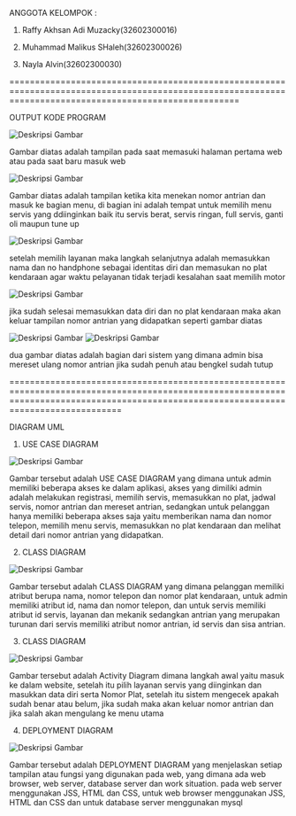 ANGGOTA KELOMPOK :

1. Raffy Akhsan Adi Muzacky(32602300016)

2. Muhammad Malikus SHaleh(32602300026)

3. Nayla Alvin(32602300030)

=========================================================================================================================================================

OUTPUT KODE PROGRAM

![Deskripsi Gambar](https://github.com/malikus-shaleh/Tugas-Besar-PBO/blob/main/output/1.jpg)

Gambar diatas adalah tampilan pada saat memasuki halaman pertama web atau pada saat baru masuk web


![Deskripsi Gambar](https://github.com/malikus-shaleh/Tugas-Besar-PBO/blob/main/output/2.jpg)

Gambar diatas adalah tampilan ketika kita menekan nomor antrian dan masuk ke bagian menu, di bagian ini adalah tempat untuk memilih menu  servis yang ddiinginkan baik itu servis berat, servis ringan, full servis, ganti oli maupun tune up

![Deskripsi Gambar](https://github.com/malikus-shaleh/Tugas-Besar-PBO/blob/main/output/3.jpg)

setelah memilih layanan maka langkah selanjutnya adalah memasukkan nama dan no handphone sebagai identitas diri dan memasukan no plat kendaraan agar waktu pelayanan tidak terjadi kesalahan saat memilih motor

![Deskripsi Gambar](https://github.com/malikus-shaleh/Tugas-Besar-PBO/blob/main/output/6.jpg)

jika sudah selesai memasukkan data diri dan no plat kendaraan maka akan keluar tampilan nomor antrian yang didapatkan seperti gambar diatas

![Deskripsi Gambar](https://github.com/malikus-shaleh/Tugas-Besar-PBO/blob/main/output/4.jpg)
![Deskripsi Gambar](https://github.com/malikus-shaleh/Tugas-Besar-PBO/blob/main/output/5.jpg)

dua gambar diatas adalah bagian dari sistem yang dimana admin bisa mereset ulang nomor antrian jika sudah penuh atau bengkel sudah tutup

========================================================================================================================================================================================

DIAGRAM UML

1. USE CASE DIAGRAM

![Deskripsi Gambar](https://github.com/malikus-shaleh/Tugas-Besar-PBO/blob/main/UML/use%20case.jpg)

Gambar tersebut adalah  USE CASE DIAGRAM yang dimana untuk admin memiliki beberapa akses ke dalam aplikasi, akses yang dimiliki admin adalah melakukan registrasi, memilih servis, memasukkan no plat, jadwal servis, nomor antrian dan mereset antrian, sedangkan untuk pelanggan hanya memiliki beberapa akses saja yaitu memberikan nama dan nomor telepon, memilih menu servis, memasukkan no plat kendaraan dan melihat detail dari nomor antrian yang didapatkan.

2. CLASS DIAGRAM

![Deskripsi Gambar](https://github.com/malikus-shaleh/Tugas-Besar-PBO/blob/main/UML/class%20diagram.jpg)

Gambar tersebut adalah CLASS DIAGRAM yang dimana pelanggan memiliki atribut berupa nama, nomor telepon dan nomor plat kendaraan, untuk admin memiliki atribut id, nama dan nomor telepon, dan untuk servis memiliki atribut id servis, layanan dan mekanik sedangkan antrian yang merupakan turunan dari servis memiliki atribut nomor antrian, id servis dan sisa antrian.

3. CLASS DIAGRAM
   
![Deskripsi Gambar](https://github.com/malikus-shaleh/Tugas-Besar-PBO/blob/main/UML/activity%20diagram.jpg)

Gambar tersebut adalah Activity Diagram dimana langkah awal yaitu masuk ke dalam website, setelah itu pilih layanan servis yang diinginkan dan masukkan data diri serta Nomor Plat, setelah itu sistem mengecek apakah sudah benar atau belum, jika sudah maka akan keluar nomor antrian dan jika salah akan mengulang ke menu utama

4. DEPLOYMENT DIAGRAM

![Deskripsi Gambar](https://github.com/malikus-shaleh/Tugas-Besar-PBO/blob/main/UML/deployment%20diagram.jpg)

Gambar tersebut adalah DEPLOYMENT DIAGRAM yang menjelaskan setiap tampilan atau fungsi yang digunakan pada web, yang dimana ada web browser, web server, database server dan work situation. pada web server menggunakan JSS, HTML dan CSS, untuk web browser menggunakan JSS, HTML dan CSS dan untuk database server menggunakan mysql
